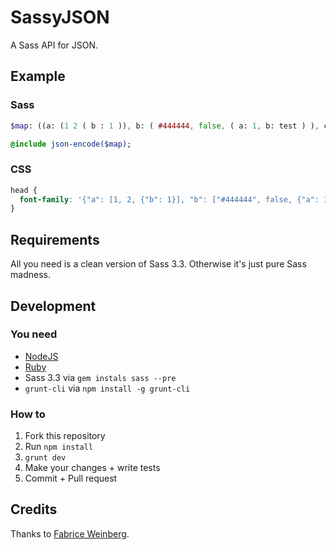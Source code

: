 # SassyJSON

A Sass API for JSON.

## Example

### Sass

``` sass
$map: ((a: (1 2 ( b : 1 )), b: ( #444444, false, ( a: 1, b: test ) ), c: (2 3 4 string));

@include json-encode($map);
```

### CSS

``` css
head {
  font-family: '{"a": [1, 2, {"b": 1}], "b": ["#444444", false, {"a": 1, "b": "test"}], "c": [2, 3, 4, "string"]}';
}
```

## Requirements

All you need is a clean version of Sass 3.3. Otherwise it's just pure Sass madness.

## Development

### You need

  * [NodeJS](http://nodejs.org)
  * [Ruby](https://www.ruby-lang.org/)
  * Sass 3.3 via `gem instals sass --pre`
  * `grunt-cli` via `npm install -g grunt-cli`

### How to

  1. Fork this repository
  2. Run `npm install`
  3. `grunt dev`
  4. Make your changes + write tests
  5. Commit + Pull request

## Credits

Thanks to [Fabrice Weinberg](http://github.com/fweinb).
